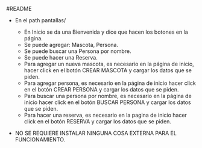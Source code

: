 #README

- En el path pantallas/

    * En Inicio se da una Bienvenida y dice que hacen los botones en la página.
    * Se puede agregar: Mascota, Persona.
    * Se puede buscar una Persona por nombre.
    * Se puede hacer una Reserva.
    * Para agregar un nueva mascota, es necesario en la página de inicio, hacer click en el botón CREAR MASCOTA y cargar los datos que se piden.  
    * Para agregar persona, es necesario en la página de inicio hacer click en el botón CREAR PERSONA y cargar los datos que se piden.
    * Para buscar una persona por nombre, es necesario en la página de inicio hacer click en el botón BUSCAR PERSONA y cargar los datos que se piden.
    * Para hacer una reserva, es necesario en la pagina de inicio hacer click en el botón RESERVA y cargar los datos que se piden.

- NO SE REQUIERE INSTALAR NINGUNA COSA EXTERNA PARA EL FUNCIONAMIENTO.